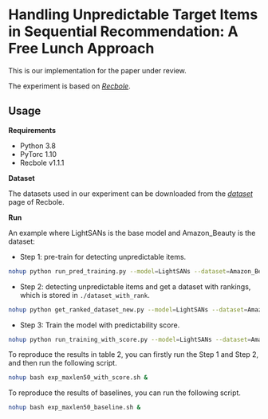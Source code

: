 # Handling Unpredictable Target Items in Sequential Recommendation: A Free Lunch Approach

This is our implementation for the paper under review.

The experiment is based on *[Recbole](https://github.com/RUCAIBox/RecBole)*.

## Usage

**Requirements**

* Python 3.8
* PyTorc 1.10
* Recbole v1.1.1

**Dataset**

The datasets used in our experiment can be downloaded from the *[dataset](https://drive.google.com/drive/folders/1so0lckI6N6_niVEYaBu-LIcpOdZf99kj)* page of Recbole.

**Run**

An example where LightSANs is the base model and Amazon_Beauty is the dataset:

* Step 1: pre-train for detecting unpredictable items.
``` bash
nohup python run_pred_training.py --model=LightSANs --dataset=Amazon_Beauty --gpu_id='0' --seed=202301 --config_files=config_maxlen50_LightSANs.yaml --K=5 --B=5 &
```

* Step 2: detecting unpredictable items and get a dataset with rankings, which is stored in `./dataset_with_rank`.
``` bash
nohup python get_ranked_dataset_new.py --model=LightSANs --dataset=Amazon_Beauty --K=5 --B=5 --gpu_id=0 &
```

* Step 3: Train the model with predictability score.
``` bash
nohup python run_training_with_score.py --model=LightSANs --dataset=Amazon_Beauty --gpu_id=0 --seed=202301 --config_files=config_maxlen50_LightSANs.yaml --save_dataset=False --save_dataloaders=False --K=5 --B=5 --P=0.3 --T=0.4 &
```

To reproduce the results in table 2, you can firstly run the Step 1 and Step 2, and then run the following script.
``` bash
nohup bash exp_maxlen50_with_score.sh &
```

To reproduce the results of baselines, you can run the following script.
``` bash
nohup bash exp_maxlen50_baseline.sh &
```